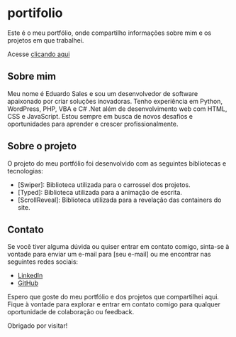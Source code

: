 # portifolio

Este é o meu portfólio, onde compartilho informações sobre mim e os projetos em que trabalhei.

Acesse [clicando aqui](https://sales16.github.io/portifolio/)

## Sobre mim
Meu nome é Eduardo Sales e sou um desenvolvedor de software apaixonado por criar soluções inovadoras. Tenho experiência em Python, WordPress, PHP, VBA e C# .Net além de desenvolvimento web com HTML, CSS e JavaScript. Estou sempre em busca de novos desafios e oportunidades para aprender e crescer profissionalmente.

## Sobre o projeto
O projeto do meu portfólio foi desenvolvido com as seguintes bibliotecas e tecnologias:

- [Swiper]: Biblioteca utilizada para o carrossel dos projetos.
- [Typed]: Biblioteca utilizada para a animação de escrita.
- [ScrollReveal]: Biblioteca utilizada para a revelação das containers do site.

## Contato
Se você tiver alguma dúvida ou quiser entrar em contato comigo, sinta-se à vontade para enviar um e-mail para [seu e-mail] ou me encontrar nas seguintes redes sociais:

- [LinkedIn](https://www.linkedin.com/in/eduardo-sales16)
- [GitHub](https://github.com/Sales16)

Espero que goste do meu portfólio e dos projetos que compartilhei aqui. Fique à vontade para explorar e entrar em contato comigo para qualquer oportunidade de colaboração ou feedback.

Obrigado por visitar!

